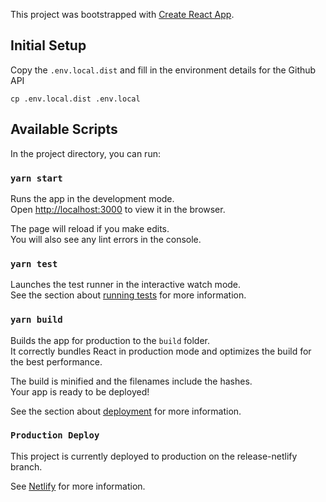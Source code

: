This project was bootstrapped with [Create React App](https://github.com/facebook/create-react-app).

## Initial Setup

Copy the `.env.local.dist` and fill in the environment details for the Github API

```
cp .env.local.dist .env.local
```

## Available Scripts

In the project directory, you can run:

### `yarn start`

Runs the app in the development mode.<br />
Open [http://localhost:3000](http://localhost:3000) to view it in the browser.

The page will reload if you make edits.<br />
You will also see any lint errors in the console.

### `yarn test`

Launches the test runner in the interactive watch mode.<br />
See the section about [running tests](https://facebook.github.io/create-react-app/docs/running-tests) for more information.

### `yarn build`

Builds the app for production to the `build` folder.<br />
It correctly bundles React in production mode and optimizes the build for the best performance.

The build is minified and the filenames include the hashes.<br />
Your app is ready to be deployed!

See the section about [deployment](https://facebook.github.io/create-react-app/docs/deployment) for more information.

### `Production Deploy`

This project is currently deployed to production on the release-netlify branch.

See [Netlify](https://www.netlify.com/) for more information.

